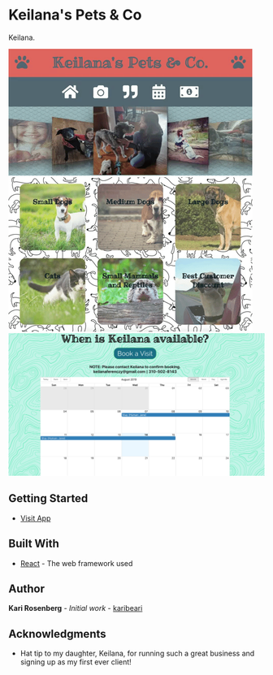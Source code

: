 # Keilana's Pets & Co 
Keilana.

![Image Slideshow](./slideshow.gif)
![Services Menu](./services.gif)
![Booking Calendar](./calendar.png)

## Getting Started

* [Visit App](https://keilanapetsandco.netlify.com/)

## Built With

* [React](http://www.reactjs.org/) - The web framework used

## Author

**Kari Rosenberg** - *Initial work* - [karibeari](https://github.com/karibeari)

## Acknowledgments

* Hat tip to my daughter, Keilana, for running such a great business and signing up as my first ever client!  


